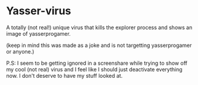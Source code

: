 # Yasser-virus
A totally (not real!) unique virus that kills the explorer process and shows an image of yasserprogamer.

(keep in mind this was made as a joke and is not targetting yasserprogamer or anyone.)

P.S: I seem to be getting ignored in a screenshare while trying to show off my cool (not real) virus and I feel like I should just deactivate everything now. I don't deserve to have my stuff looked at.
